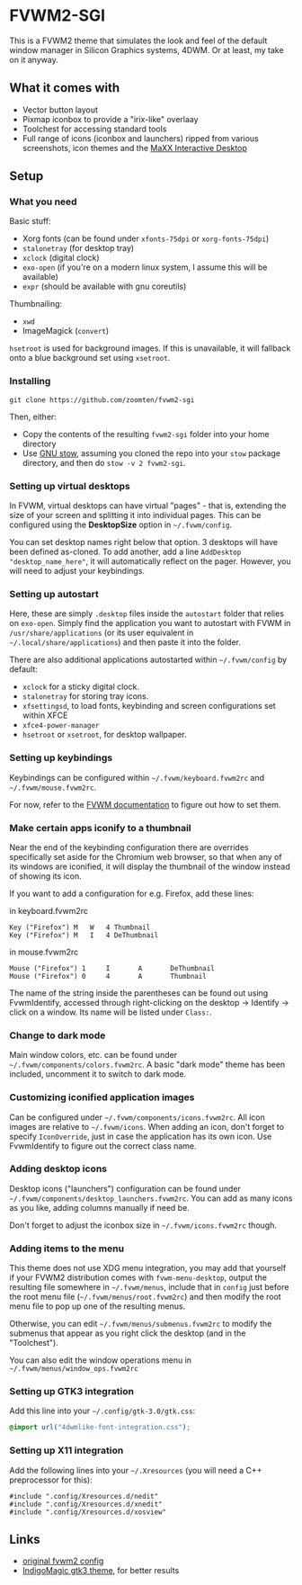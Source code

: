 # FVWM2-SGI

This is a FVWM2 theme that simulates the look and feel of the default window manager in Silicon Graphics systems, 4DWM. Or at least, my take on it anyway.

## What it comes with

* Vector button layout
* Pixmap iconbox to provide a "irix-like" overlaay
* Toolchest for accessing standard tools
* Full range of icons (iconbox and launchers) ripped from various screenshots, icon themes and the [MaXX Interactive Desktop](https://maxxinteractive.com)

## Setup

### What you need

Basic stuff:

* Xorg fonts (can be found under `xfonts-75dpi` or `xorg-fonts-75dpi`)
* `stalonetray` (for desktop tray)
* `xclock` (digital clock)
* `exo-open` (if you're on a modern linux system, I assume this will be available)
* `expr` (should be available with gnu coreutils)

Thumbnailing:

* `xwd`
* ImageMagick (`convert`)

`hsetroot` is used for background images. If this is unavailable, it will fallback onto a blue background set using `xsetroot`.

### Installing

```
git clone https://github.com/zoomten/fvwm2-sgi
```

Then, either:

* Copy the contents of the resulting `fvwm2-sgi` folder into your home directory
* Use [GNU stow](https://www.gnu.org/software/stow), assuming you cloned the repo into your `stow` package directory, and then do `stow -v 2 fvwm2-sgi`.

### Setting up virtual desktops

In FVWM, virtual desktops can have virtual "pages" - that is, extending the size of your screen and splitting it into individual pages. This can be configured using the **DesktopSize** option in `~/.fvwm/config`.

You can set desktop names right below that option. 3 desktops will have been defined as-cloned. To add another, add a line `AddDesktop "desktop_name_here"`, it will automatically reflect on the pager. However, you will need to adjust your keybindings.

### Setting up autostart

Here, these are simply `.desktop` files inside the `autostart` folder that relies on `exo-open`. Simply find the application you want to autostart with FVWM in `/usr/share/applications` (or its user equivalent in `~/.local/share/applications`) and then paste it into the folder.

There are also additional applications autostarted within `~/.fvwm/config` by default:

* `xclock` for a sticky digital clock.
* `stalonetray` for storing tray icons.
* `xfsettingsd`, to load fonts, keybinding and screen configurations set within XFCE
* `xfce4-power-manager`
* `hsetroot` or `xsetroot`, for desktop wallpaper.

### Setting up keybindings

Keybindings can be configured within `~/.fvwm/keyboard.fvwm2rc` and `~/.fvwm/mouse.fvwm2rc`.

For now, refer to the [FVWM documentation](https://www.fvwm.org/Wiki/Config/Bindings/) to figure out how to set them.

### Make certain apps iconify to a thumbnail

Near the end of the keybinding configuration there are overrides specifically set aside for the Chromium web browser, so that when any of its windows are iconified, it will display the thumbnail of the window instead of showing its icon.

If you want to add a configuration for e.g. Firefox, add these lines:

in keyboard.fvwm2rc
```
Key ("Firefox") M	W	4 Thumbnail
Key ("Firefox") M	I	4 DeThumbnail
```

in mouse.fvwm2rc
```
Mouse ("Firefox") 1		I       A       DeThumbnail
Mouse ("Firefox") 0		4    	A     	Thumbnail
```

The name of the string inside the parentheses can be found out using FvwmIdentify, accessed through right-clicking on the desktop -> Identify -> click on a window. Its name will be listed under `Class:`.

### Change to dark mode

Main window colors, etc. can be found under `~/.fvwm/components/colors.fvwm2rc`. A basic "dark mode" theme has been included, uncomment it to switch to dark mode.

### Customizing iconified application images

Can be configured under `~/.fvwm/components/icons.fvwm2rc`. All icon images are relative to `~/.fvwm/icons`. When adding an icon, don't forget to specify `IconOverride`, just in case the application has its own icon. Use FvwmIdentify to figure out the correct class name.

### Adding desktop icons

Desktop icons ("launchers") configuration can be found under `~/.fvwm/components/desktop_launchers.fvwm2rc`. You can add as many icons as you like, adding columns manually if need be.

Don't forget to adjust the iconbox size in `~/.fvwm/icons.fvwm2rc` though.

### Adding items to the menu

This theme does not use XDG menu integration, you may add that yourself if your FVWM2 distribution comes with `fvwm-menu-desktop`, output the resulting file somewhere in `~/.fvwm/menus`, include that in `config` just before the root menu file (`~/.fvwm/menus/root.fvwm2rc`) and then modify the root menu file to pop up one of the resulting menus.

Otherwise, you can edit `~/.fvwm/menus/submenus.fvwm2rc` to modify the submenus that appear as you right click the desktop (and in the "Toolchest").

You can also edit the window operations menu in `~/.fvwm/menus/window_ops.fvwm2rc`

### Setting up GTK3 integration

Add this line into your `~/.config/gtk-3.0/gtk.css`:

```css
@import url("4dwmlike-font-integration.css");
```

### Setting up X11 integration

Add the following lines into your `~/.Xresources` (you will need a C++ preprocessor for this):

```
#include ".config/Xresources.d/nedit"
#include ".config/Xresources.d/xnedit"
#include ".config/Xresources.d/xosview"
```

## Links

* [original fvwm2 config](https://datagubbe.se/fvwm/config.txt)
* [IndigoMagic gtk3 theme](https://www.gnome-look.org/p/1371886/), for better results

